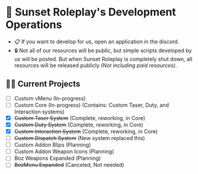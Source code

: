 # 🌆 Sunset Roleplay's Development Operations
- 📋&nbsp;If you want to develop for us, open an application in the discord.
- 🔒&nbsp;Not all of our resources will be public, but simple scripts developed by us will be posted. But when Sunset Roleplay is completely shut down, all resources will be released publicly *(Not including paid resources)*.
## 👷‍♂️ Current Projects
- [ ] Custom vMenu (In-progress)
- [ ] Custom Core (In-progress) (Contains: Custom Taser, Duty, and Interaction systems)
- [x] ~~Custom Taser System~~ (Complete, reworking, in Core)
- [x] ~~Custom Duty System~~ (Complete, reworking, in Core)
- [x] ~~Custom Interaction System~~ (Complete, reworking, in Core)
- [ ] ~~Custom Dispatch System~~ (New system replaced this)
- [ ] Custom Addon Blips (Planning)
- [ ] Custom Addon Weapon Icons (Planning)
- [ ] Boz Weapons Expanded (Planning)
- [ ] ~~BozMenu Expanded~~ (Canceled, Not needed)
